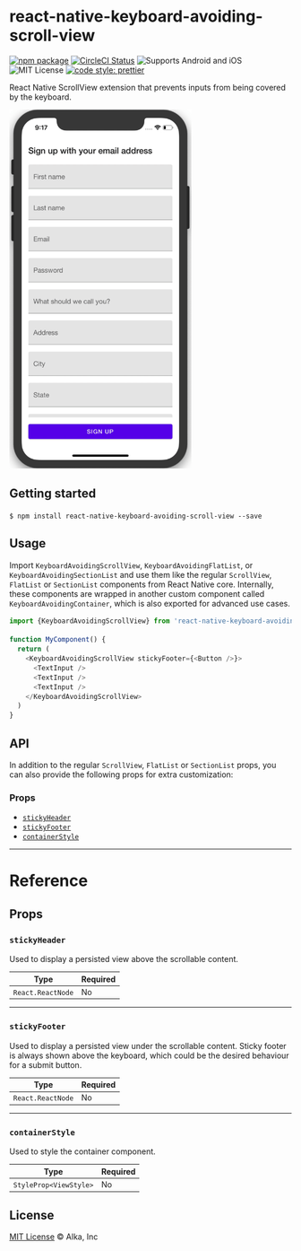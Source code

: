 # react-native-keyboard-avoiding-scroll-view

[![npm package](https://img.shields.io/npm/v/react-native-keyboard-avoiding-scroll-view.svg)](https://www.npmjs.org/package/react-native-keyboard-avoiding-scroll-view)
[![CircleCI Status](https://img.shields.io/circleci/project/github/alkafinance/react-native-keyboard-avoiding-scroll-view/master.svg)](https://circleci.com/gh/alkafinance/workflows/react-native-keyboard-avoiding-scroll-view/tree/master)
![Supports Android and iOS](https://img.shields.io/badge/platforms-android%20|%20ios-lightgrey.svg)
![MIT License](https://img.shields.io/npm/l/react-native-keyboard-avoiding-scroll-view.svg)
[![code style: prettier](https://img.shields.io/badge/code_style-prettier-ff69b4.svg?style=flat-square)](https://github.com/prettier/prettier)

React Native ScrollView extension that prevents inputs from being covered by the keyboard.

<img src="./.github/demo.gif" width="auto" height="640">

## Getting started

`$ npm install react-native-keyboard-avoiding-scroll-view --save`

## Usage

Import `KeyboardAvoidingScrollView`, `KeyboardAvoidingFlatList`, or `KeyboardAvoidingSectionList` and use them like the regular `ScrollView`, `FlatList` or `SectionList` components from React Native core. Internally, these components are wrapped in another custom component called `KeyboardAvoidingContainer`, which is also exported for advanced use cases.

```javascript
import {KeyboardAvoidingScrollView} from 'react-native-keyboard-avoiding-scroll-view';

function MyComponent() {
  return (
    <KeyboardAvoidingScrollView stickyFooter={<Button />}>
      <TextInput />
      <TextInput />
      <TextInput />
    </KeyboardAvoidingScrollView>
  )
}
```

## API

In addition to the regular `ScrollView`, `FlatList` or `SectionList` props, you can also provide the following props for extra customization:

### Props

- [`stickyHeader`](#stickyHeader)
- [`stickyFooter`](#stickyFooter)
- [`containerStyle`](#containerStyle)

---

# Reference

## Props

### `stickyHeader`

Used to display a persisted view above the scrollable content.

| Type              | Required |
| ----------------- | -------- |
| `React.ReactNode` | No       |

---

### `stickyFooter`

Used to display a persisted view under the scrollable content. Sticky footer is always shown above the keyboard, which could be the desired behaviour for a submit button.

| Type              | Required |
| ----------------- | -------- |
| `React.ReactNode` | No       |

---

### `containerStyle`

Used to style the container component.

| Type                   | Required |
| ---------------------- | -------- |
| `StyleProp<ViewStyle>` | No       |

## License

[MIT License](./LICENSE) © Alka, Inc
